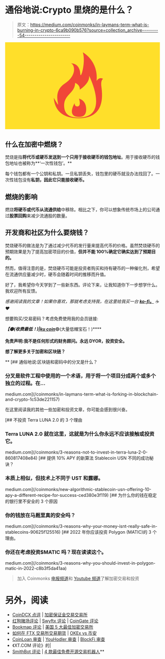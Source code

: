 # 通俗地说:Crypto 里烧的是什么？

> 原文：<https://medium.com/coinmonks/in-laymans-term-what-is-burning-in-crypto-6ca9b090b576?source=collection_archive---------54----------------------->

![](img/e15928cab599e6d49e0da7e4cadee4c7.png)

## 什么在加密中燃烧？

焚烧是指**将代币或硬币发送到一个只用于接收硬币的钱包地址**。用于接收硬币的钱包地址也被称为**‘一次性钱包’。**

每个钱包都有一个公钥和私钥。一旦私钥丢失，钱包里的硬币就没办法找回了。一次性钱包没有**私钥，因此它只能接收硬币。**

## 燃烧的影响

燃烧**将硬币或代币从流通供给**中移除。相比之下，你可以想象传统市场上的公司通过**股票回购**来减少流通股的数量。

## 开发商和社区为什么要烧钱？

焚烧硬币的做法是为了通过减少代币的发行量来提高代币的价格。虽然焚烧硬币的预期效果是为了提高加密项目的价值，**但并不能 100%确定它确实达到了预期目的。**

然而，值得注意的是，焚烧硬币可能是投资者购买和持有硬币的一种催化剂，希望在流通供应量减少时，硬币会随着时间的推移而升值。

好了，我希望你今天学到了一些新东西。评论下来，让我知道你下一步想学什么。我欢迎所有反馈。

*感谢阅读我的文章！如果你喜欢，那就考虑支持我，在这里给我买一台* [***ko-fi。***](https://ko-fi.com/unemployedbanana) *☕❤️*

想要购买/交易密码？考虑免费使用我的会员链接:

[](https://accounts.binance.me/en/register?ref=174617871)***【🟡(收费最低！)|*[***ku coin***](https://www.kucoin.com/r/rf/rPELADP)**🟢(大量低帽宝石！)****

**免责声明:我不是任何形式的财务顾问。永远 DYOR，投资安全。**

**想了解更多关于加密和区块链？**

**[](/coinmonks/in-laymans-term-what-is-forking-in-blockchain-and-crypto-1c53de221157) [## 通俗地说:区块链和密码中的分叉是什么？

### 分叉是软件工程中使用的一个术语，用于将一个项目分成两个或多个独立的过程。在…

medium.com](/coinmonks/in-laymans-term-what-is-forking-in-blockchain-and-crypto-1c53de221157) 

在这里阅读我的其他一些加密和投资文章，你可能会感到很兴奋。

[](/coinmonks/3-reasons-not-to-invest-in-terra-luna-2-0-860817408e84) [## 不投资 Terra LUNA 2.0 的 3 个理由

### Terra LUNA 2.0 就在这里，这就是为什么你永远不应该接触或投资它。

medium.com](/coinmonks/3-reasons-not-to-invest-in-terra-luna-2-0-860817408e84) [](/coinmonks/new-algorithmic-stablecoin-usn-offering-10-apy-a-different-recipe-for-success-ced380e3f119) [## 提供 10% APY 的新算法 Stablecoin USN 不同的成功秘诀？

### 本质上相似，但技术上不同于 UST 和露娜。

medium.com](/coinmonks/new-algorithmic-stablecoin-usn-offering-10-apy-a-different-recipe-for-success-ced380e3f119) [](/coinmonks/3-reasons-why-your-money-isnt-really-safe-in-stablecoins-90625f125516) [## 为什么你的钱在稳定的银行里不安全的 3 个原因

### 你的钱放在马厩里真的安全吗？

medium.com](/coinmonks/3-reasons-why-your-money-isnt-really-safe-in-stablecoins-90625f125516) [](/coinmonks/3-reasons-why-you-should-invest-in-polygon-matic-in-2022-c8b3f5da41aa) [## 2022 年你应该投资 Polygon (MATIC)的 3 个理由。

### 你还在考虑投资$MATIC 吗？现在读读这个。

medium.com](/coinmonks/3-reasons-why-you-should-invest-in-polygon-matic-in-2022-c8b3f5da41aa) 

> 加入 Coinmonks [电报频道](https://t.me/coincodecap)和 [Youtube 频道](https://www.youtube.com/c/coinmonks/videos)了解加密交易和投资

# 另外，阅读

*   [CoinDCX 点评](/coinmonks/coindcx-review-8444db3621a2) | [加密保证金交易交易所](https://coincodecap.com/crypto-margin-trading-exchanges)
*   [红狗赌场评论](https://coincodecap.com/red-dog-casino-review) | [Swyftx 评论](https://coincodecap.com/swyftx-review) | [CoinGate 评论](https://coincodecap.com/coingate-review)
*   [Bookmap 评论](https://coincodecap.com/bookmap-review-2021-best-trading-software) | [美国 5 大最佳加密交易所](https://coincodecap.com/crypto-exchange-usa)
*   [如何在 FTX 交易所交易期货](https://coincodecap.com/ftx-futures-trading) | [OKEx vs 币安](https://coincodecap.com/okex-vs-binance)
*   [CoinLoan 审查](https://coincodecap.com/coinloan-review) | [YouHodler 审查](/coinmonks/youhodler-4-easy-ways-to-make-money-98969b9689f2) | [BlockFi 审查](https://coincodecap.com/blockfi-review)
*   《XT.COM 评论》的|
*   [SmithBot 评论](https://coincodecap.com/smithbot-review) | [4 款最佳免费开源交易机器人](https://coincodecap.com/free-open-source-trading-bots)**
